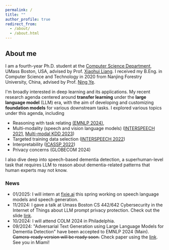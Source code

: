 ```yaml
---
permalink: /
title: ""
author_profile: true
redirect_from: 
  - /about/
  - /about.html
---
```


## About me

I am a fourth-year Ph.D. student at the [Computer Science Department](https://www.cs.umb.edu/), UMass Boston, USA, advised
by Prof. [Xiaohui Liang](http://www.faculty.umb.edu/xiaohui.liang/). I received my B.Eng. in Computer Science and
Technology in 2020 from Nanjing Forestry University, China, advised by
Prof. [Ning Ye](https://it.njfu.edu.cn/szdw/20181224/i14051.html).

I'm broadly interested in deep learning and its applications. My recent research agenda centered around 
**transfer learning** under the **large language model** (LLM) era, with the aim of developing and customizing
**foundation models** for various downstream tasks. 
I explored various topics under this agenda, including
- Reasoning with task relating [(EMNLP 2024)](https://aclanthology.org/2024.emnlp-main.1222/), 
- Multi-modality (speech and vision language models) ([INTERSPEECH 2021](https://doi.org/10.21437/interspeech.2021-332), [Multi-modal KDD 2023](https://arxiv.org/abs/2308.07933))
- Targeted training data selection ([INTERSPEECH 2022](https://www.isca-archive.org/interspeech_2022/zhu22d_interspeech.pdf))
- Interpretability ([ICASSP 2022](https://doi.org/10.1109/icassp43922.2022.9747006))
- Privacy concerns (GLOBECOM 2024)

I also dive deep into speech-based dementia detection, a superhuman-level task that requires LLM to reason about
dementia-related patterns that human experts may not know.


### News

- 01/2025: I will intern at [fixie.ai](https://fixie.ai/) this spring working on speech language models and speech generation.
- 11/2024: I gave a talk at Umass Boston CS 442/642 Cybersecurity in the Internet of Things about LLM prompt privacy protection. Check out the slide [link](https://billzyx.github.io//files/privacy_slide.pdf).
- 10/2024: I will attend COLM 2024 in Philadelphia.
- 09/2024: "Adversarial Text Generation using Large Language Models for Dementia Detection" have been accepted to
EMNLP 2024 (Main). ~~Camera-ready version will be ready soon.~~ Check paper using the [link](https://aclanthology.org/2024.emnlp-main.1222/). See you in Miami!
